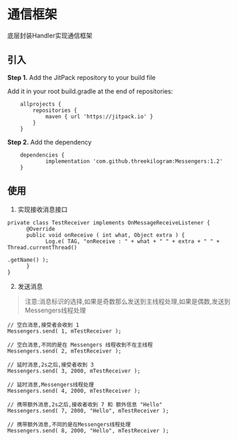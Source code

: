 # 通信框架

底层封装Handler实现通信框架

## 引入

**Step 1.** Add the JitPack repository to your build file

Add it in your root build.gradle at the end of repositories:

```
	allprojects {
		repositories {
			maven { url 'https://jitpack.io' }
		}
	}
```

**Step 2.** Add the dependency

```
	dependencies {
	        implementation 'com.github.threekilogram:Messengers:1.2'
	}
```

## 使用

1. 实现接收消息接口

```
private class TestReceiver implements OnMessageReceiveListener {
      @Override
      public void onReceive ( int what, Object extra ) {
            Log.e( TAG, "onReceive : " + what + " " + extra + " " + Thread.currentThread()
                                                                          .getName() );
      }
}
```

2. 发送消息

> 注意:消息标识的选择,如果是奇数那么发送到主线程处理,如果是偶数,发送到Messengers线程处理

```
// 空白消息,接受者会收到 1
Messengers.send( 1, mTestReceiver );

// 空白消息,不同的是在 Messengers 线程收到不在主线程
Messengers.send( 2, mTestReceiver );
```

```
// 延时消息,2s之后,接受者收到 3
Messengers.send( 3, 2000, mTestReceiver );

// 延时消息,Messengers线程处理
Messengers.send( 4, 2000, mTestReceiver );
```

```
// 携带额外消息,2s之后,接收者收到 7 和 额外信息 "Hello"
Messengers.send( 7, 2000, "Hello", mTestReceiver );

// 携带额外消息,不同的是在Messengers线程处理
Messengers.send( 8, 2000, "Hello", mTestReceiver );
```